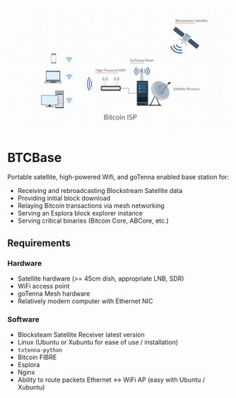 ![bitcoin isp](bisp.png)

# BTCBase
Portable satellite, high-powered Wifi, and goTenna enabled base station for:
* Receiving and rebroadcasting Blockstream Satellite data
* Providing initial block download
* Relaying Bitcoin transactions via mesh networking
* Serving an Esplora block explorer instance
* Serving critical binaries (Bitcoin Core, ABCore, etc.)

## Requirements

### Hardware 
* Satellite hardware (>= 45cm dish, appropriate LNB, SDR)
* WiFi access point 
* goTenna Mesh hardware
* Relatively modern computer with Ethernet NIC

### Software
* Blocksteam Satellite Receiver latest version
* Linux (Ubuntu or Xubuntu for ease of use / installation)
* `txtenna-python`
* Bitcoin FIBRE
* Esplora
* Nginx
* Ability to route packets Ethernet <-> WiFi AP (easy with Ubuntu / Xubuntu)
